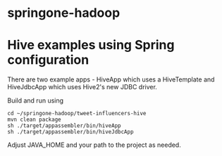 springone-hadoop
================

# Hive examples using Spring configuration

There are two example apps - HiveApp which uses a HiveTemplate and HiveJdbcApp which uses Hive2's new JDBC driver.

Build and run using

````
cd ~/springone-hadoop/tweet-influencers-hive
mvn clean package
sh ./target/appassembler/bin/hiveApp
sh ./target/appassembler/bin/hiveJdbcApp
````

Adjust JAVA_HOME and your path to the project as needed.
